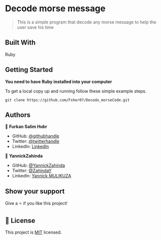 
# Decode morse message

> This is a simple program that decode any morse message to help the user save his time


## Built With

Ruby

## Getting Started

**You need to have Ruby installed into your computer**


To get a local copy up and running follow these simple example steps.

```
git clone https://github.com/Fsher07/Decodo_morseCode.git
```



## Authors

👤 **Furkan Salim Hıdır**

- GitHub: [@githubhandle](https://github.com/githubhandle)
- Twitter: [@twitterhandle](https://twitter.com/twitterhandle)
- LinkedIn: [LinkedIn](https://linkedin.com/in/linkedinhandle)

👤 **YannickZahinda**

- GitHub: [@YannickZahinda](https://github.com/YannickZahinda)
- Twitter: [@ZahindaY](https://twitter.com/ZahindaY)
- LinkedIn: [Yannick MULIKUZA](https://linkedin.com/in/linkedinhandle)


## Show your support

Give a ⭐️ if you like this project!

## 📝 License

This project is [MIT](./MIT.md) licensed.
